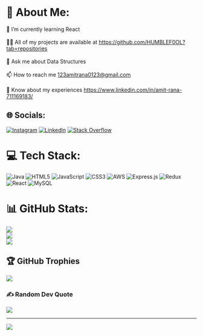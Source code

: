 # 💫 About Me:
🌱 I’m currently learning React<br><br>👨‍💻 All of my projects are available at https://github.com/HUMBLEF0OL?tab=repositories<br><br>💬 Ask me about Data Structures<br><br>📫 How to reach me 123amitrana0123@gmail.com<br><br>📄 Know about my experiences https://www.linkedin.com/in/amit-rana-711169183/


## 🌐 Socials:
[![Instagram](https://img.shields.io/badge/Instagram-%23E4405F.svg?logo=Instagram&logoColor=white)](https://instagram.com/humblefo0l/) [![LinkedIn](https://img.shields.io/badge/LinkedIn-%230077B5.svg?logo=linkedin&logoColor=white)](https://linkedin.com/in/amit-rana-711169183/) [![Stack Overflow](https://img.shields.io/badge/-Stackoverflow-FE7A16?logo=stack-overflow&logoColor=white)](https://stackoverflow.com/users/14921909/amit-rana) 

# 💻 Tech Stack:
![Java](https://img.shields.io/badge/java-%23ED8B00.svg?style=flat&logo=java&logoColor=white) ![HTML5](https://img.shields.io/badge/html5-%23E34F26.svg?style=flat&logo=html5&logoColor=white) ![JavaScript](https://img.shields.io/badge/javascript-%23323330.svg?style=flat&logo=javascript&logoColor=%23F7DF1E) ![CSS3](https://img.shields.io/badge/css3-%231572B6.svg?style=flat&logo=css3&logoColor=white) ![AWS](https://img.shields.io/badge/AWS-%23FF9900.svg?style=flat&logo=amazon-aws&logoColor=white) ![Express.js](https://img.shields.io/badge/express.js-%23404d59.svg?style=flat&logo=express&logoColor=%2361DAFB) ![Redux](https://img.shields.io/badge/redux-%23593d88.svg?style=flat&logo=redux&logoColor=white) ![React](https://img.shields.io/badge/react-%2320232a.svg?style=flat&logo=react&logoColor=%2361DAFB) ![MySQL](https://img.shields.io/badge/mysql-%2300f.svg?style=flat&logo=mysql&logoColor=white)
# 📊 GitHub Stats:
![](https://github-readme-stats.vercel.app/api?username=humblef0ol&theme=dracula&hide_border=false&include_all_commits=true&count_private=true)<br/>
![](https://github-readme-streak-stats.herokuapp.com/?user=humblef0ol&theme=dracula&hide_border=false)<br/>
![](https://github-readme-stats.vercel.app/api/top-langs/?username=humblef0ol&theme=dracula&hide_border=false&include_all_commits=true&count_private=true&layout=compact)

## 🏆 GitHub Trophies
![](https://github-profile-trophy.vercel.app/?username=humblef0ol&theme=darkhub&no-frame=true&no-bg=true&margin-w=4)

### ✍️ Random Dev Quote
![](https://quotes-github-readme.vercel.app/api?type=horizontal&theme=radical)

---
[![](https://visitcount.itsvg.in/api?id=humblef0ol&icon=0&color=5)](https://visitcount.itsvg.in)

<!-- Proudly created with GPRM ( https://gprm.itsvg.in ) -->
